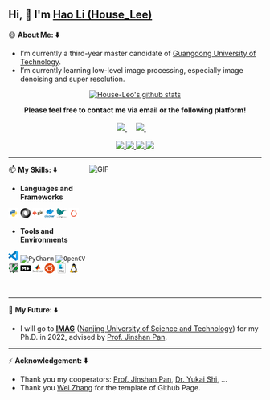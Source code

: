 ## Hi, 👋  I'm <a href="https://house-leo.github.io/" target="_blank">Hao Li (House_Lee)</a> 

<!--
**House-Leo/House-Leo** is a ✨ _special_ ✨ repository because its `README.md` (this file) appears on your GitHub profile.

Here are some ideas to get you started:

- 🔭 I’m currently working on ...
- 🌱 I’m currently learning ...
- 👯 I’m looking to collaborate on ...
- 🤔 I’m looking for help with ...
- 💬 Ask me about ...
- 📫 How to reach me: ...
- 😄 Pronouns: ...
- ⚡ Fun fact: ...
-->
😄 **About Me: ⬇️**
- I’m currently a third-year master candidate of [Guangdong University of Technology](http://www.gdut.edu.cn).
- I’m currently learning low-level image processing, especially image denoising and super resolution.
<!-- - 📫 Please contact me: lihao9605@gmail.com . -->

<p align="center">
  <a href="https://github.com/House-Leo" class="rich-diff-level-one">
    <img src="https://github-readme-stats.vercel.app/api?username=House-Leo&title_color=333&text_color=777" alt="House-Leo's github stats" >
  </a>
</p>


<p align="center">
  <strong>Please feel free to contact me via email or the following platform!</strong>
  <br><br>
  <a href= "mailto:lihao9605@gmail.com" target="_blank" alt="GMail" title="GMail">
    <img src="https://img.icons8.com/external-kiranshastry-solid-kiranshastry/64/000000/external-email-advertising-kiranshastry-solid-kiranshastry-1.png" width="28px"/>
  </a>
  &emsp;
  <a href= "https://scholar.google.com/citations?user=x2qkLiYAAAAJ" target="_blank" alt="Google_Scholar" title="Google_Scholar">
    <img src="https://img.icons8.com/ios-filled/50/000000/google-scholar--v2.png" width="28px"/>
  </a>
  &emsp;
  <br><br>
  <a href="https://github.com/House-Leo">
    <img src="https://badges.pufler.dev/visits/House-Leo/House-Leo?style=flat-square&color=black&logo=github">
  </a>
  <a href="https://github.com/House-Leo">
    <img src="https://badges.pufler.dev/years/House-Leo?style=flat-square&color=black&logo=github">
  </a>
  <a href="https://github.com/House-Leo?tab=repositories">
    <img src="https://badges.pufler.dev/repos/House-Leo?style=flat-square&color=black&logo=github">
  </a>
  <a href="https://github.com/House-Leo">
    <img src="https://badges.pufler.dev/commits/monthly/House-Leo?style=flat-square&color=black&logo=github">
  </a>
</p>

---
📫 **My Skills: ⬇️**
<img align="right" alt="GIF" src="https://github.com/abhisheknaiidu/abhisheknaiidu/blob/master/code.gif?raw=true" width="343" height="220" title="Do what you like, and do it best!"> &nbsp;&nbsp;&nbsp;&nbsp;
- **Languages and Frameworks**

<code><img height="20" src="https://raw.githubusercontent.com/github/explore/80688e429a7d4ef2fca1e82350fe8e3517d3494d/topics/python/python.png" alt="Python" title="Python"></code>
<code><img height="20" src="https://raw.githubusercontent.com/github/explore/80688e429a7d4ef2fca1e82350fe8e3517d3494d/topics/json/json.png" alt="JSON" title="JSON"></code>
<code><img height="20" src="https://raw.githubusercontent.com/github/explore/80688e429a7d4ef2fca1e82350fe8e3517d3494d/topics/git/git.png" alt="Git" title="Git"></code>
<code><img height="20" src="https://raw.githubusercontent.com/github/explore/80688e429a7d4ef2fca1e82350fe8e3517d3494d/topics/docker/docker.png" alt="Docker" title="Docker"></code>
<code><img height="20" src="https://raw.githubusercontent.com/github/explore/80688e429a7d4ef2fca1e82350fe8e3517d3494d/topics/latex/latex.png" alt="Latex" title="Latex"></code>
<code><img height="20" src="https://raw.githubusercontent.com/Charmve/Charmve/master/OctoCharmve/pytorch-logo.png" alt="Pytorch" title="Pytorch"></code>

- **Tools and Environments**

<code><img height="20" src="https://raw.githubusercontent.com/github/explore/80688e429a7d4ef2fca1e82350fe8e3517d3494d/topics/visual-studio-code/visual-studio-code.png" alt="VSCode" title="VSCode"></code>
<code><img height="20" src="https://images.nowcoder.com/images/20180629/0_1530258305740_67F7BB46DE9FC78164CA628F2CE05C37" alt="PyCharm" title="PyCharm"></code>
<code><img height="20" src="https://camo.githubusercontent.com/ce9fb3389462f2c9444f863e410f0d17d04b216beba8749a015011887eadfbaf/68747470733a2f2f7777772e766563746f726c6f676f2e7a6f6e652f6c6f676f732f6f70656e63762f6f70656e63762d69636f6e2e737667" alt="OpenCV" title="OpenCV"></code>
<code><img height="20" src="https://raw.githubusercontent.com/github/explore/80688e429a7d4ef2fca1e82350fe8e3517d3494d/topics/vim/vim.png" alt="Vim" title="Vim"></code>
<code><img height="20" src="https://raw.githubusercontent.com/github/explore/80688e429a7d4ef2fca1e82350fe8e3517d3494d/topics/markdown/markdown.png" alt="Markdown" title="MarkDown"></code>
<code><img height="20" src="https://raw.githubusercontent.com/github/explore/80688e429a7d4ef2fca1e82350fe8e3517d3494d/topics/matlab/matlab.png" alt="Matlab" title="Matlab"></code>
<code><img height="20" src="https://raw.githubusercontent.com/github/explore/80688e429a7d4ef2fca1e82350fe8e3517d3494d/topics/ubuntu/ubuntu.png" alt="Ubuntu" title="Ubuntu"></code>
<code><img height="20" src="https://raw.githubusercontent.com/github/explore/80688e429a7d4ef2fca1e82350fe8e3517d3494d/topics/macos/macos.png" alt="MacOS" title="MacOS"></code>
<code><img height="20" src="https://raw.githubusercontent.com/github/explore/80688e429a7d4ef2fca1e82350fe8e3517d3494d/topics/linux/linux.png" alt="Linux" title="Linux"></code>

<br>

---

🌱 **My Future: ⬇️**
- I will go to **[IMAG](https://imag-njust.net/)** ([Nanjing University of Science and Technology](http://www.njust.edu.cn/)) for my Ph.D. in 2022, advised by [Prof. Jinshan Pan](https://jspan.github.io/).

---

⚡ **Acknowledgement: ⬇️**
- Thank you my cooperators: [Prof. Jinshan Pan](https://jspan.github.io/), [Dr. Yukai Shi](https://ykshi.github.io/), ...
- Thank you [Wei Zhang](https://github.com/Charmve) for the template of Github Page.
